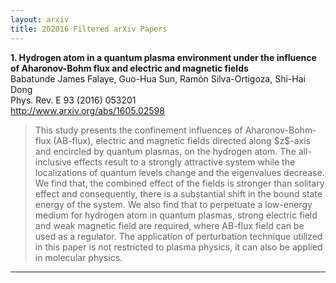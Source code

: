 ```yaml
---
layout: arxiv
title: 202016 Filtered arXiv Papers
---
```


**1.    Hydrogen atom in a quantum plasma environment under the influence of Aharonov-Bohm flux and electric and magnetic fields**  
Babatunde James Falaye, Guo-Hua Sun, Ramón Silva-Ortigoza, Shi-Hai Dong  
Phys. Rev. E 93 (2016) 053201  
http://www.arxiv.org/abs/1605.02598  
<blockquote>
<p>
This study presents the confinement influences of Aharonov-Bohm-flux (AB-flux), electric and magnetic fields directed along $z$-axis and encircled by quantum plasmas, on the hydrogen atom. The all-inclusive effects result to a strongly attractive system while the localizations of quantum levels change and the eigenvalues decrease. We find that, the combined effect of the fields is stronger than solitary effect and consequently, there is a substantial shift in the bound state energy of the system. We also find that to perpetuate a low-energy medium for hydrogen atom in quantum plasmas, strong electric field and weak magnetic field are required, where AB-flux field can be used as a regulator. The application of perturbation technique utilized in this paper is not restricted to plasma physics, it can also be applied in molecular physics.
</p>
</blockquote>

------

